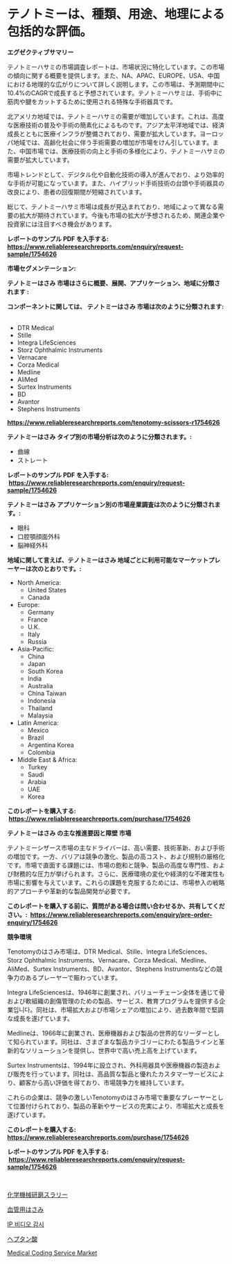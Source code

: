 <p><h1>テノトミーは、種類、用途、地理による包括的な評価。</h1></p><p><strong>エグゼクティブサマリー</strong></p>
<p><p>テノトミーハサミの市場調査レポートは、市場状況に特化しています。この市場の傾向に関する概要を提供します。また、NA、APAC、EUROPE、USA、中国における地理的な広がりについて詳しく説明します。この市場は、予測期間中に10.4%のCAGRで成長すると予想されています。テノトミーハサミは、手術中に筋肉や腱をカットするために使用される特殊な手術器具です。</p><p>北アメリカ地域では、テノトミーハサミの需要が増加しています。これは、高度な医療技術の普及や手術の簡素化によるものです。アジア太平洋地域では、経済成長とともに医療インフラが整備されており、需要が拡大しています。ヨーロッパ地域では、高齢化社会に伴う手術需要の増加が市場をけん引しています。また、中国市場では、医療技術の向上と手術の多様化により、テノトミーハサミの需要が拡大しています。</p><p>市場トレンドとして、デジタル化や自動化技術の導入が進んでおり、より効率的な手術が可能になっています。また、ハイブリッド手術技術の台頭や手術器具の改良により、患者の回復期間が短縮されています。</p><p>総じて、テノトミーハサミ市場は成長が見込まれており、地域によって異なる需要の拡大が期待されています。今後も市場の拡大が予想されるため、関連企業や投資家には注目すべき機会があります。</p></p>
<p><strong>レポートのサンプル PDF を入手する: <a href="https://www.reliableresearchreports.com/enquiry/request-sample/1754626">https://www.reliableresearchreports.com/enquiry/request-sample/1754626</a></strong></p>
<p><strong>市場セグメンテーション:</strong></p>
<p><strong> テノトミーはさみ 市場はさらに概要、展開、アプリケーション、地域に分類されます :</strong></p>
<p><strong>コンポーネントに関しては、 テノトミーはさみ 市場は次のように分類されます: &nbsp;</strong></p>
<p><ul><li>DTR Medical</li><li>Stille</li><li>Integra LifeSciences</li><li>Storz Ophthalmic Instruments</li><li>Vernacare</li><li>Corza Medical</li><li>Medline</li><li>AliMed</li><li>Surtex Instruments</li><li>BD</li><li>Avantor</li><li>Stephens Instruments</li></ul></p>
<p><strong><a href="https://www.reliableresearchreports.com/tenotomy-scissors-r1754626">https://www.reliableresearchreports.com/tenotomy-scissors-r1754626</a></strong></p>
<p><strong> テノトミーはさみ タイプ別の市場分析は次のように分類されます。:</strong></p>
<p><ul><li>曲線</li><li>ストレート</li></ul></p>
<p><strong>レポートのサンプル PDF を入手する: &nbsp;<a href="https://www.reliableresearchreports.com/enquiry/request-sample/1754626">https://www.reliableresearchreports.com/enquiry/request-sample/1754626</a></strong></p>
<p><strong> テノトミーはさみ アプリケーション別の市場産業調査は次のように分類されます。:</strong></p>
<p><ul><li>眼科</li><li>口腔顎顔面外科</li><li>脳神経外科</li></ul></p>
<p><strong>地域に関して言えば、テノトミーはさみ 地域ごとに利用可能なマーケットプレーヤーは次のとおりです。:</strong></p>
<p><ul>
    <li>
        North America:
        <ul>
            <li>United States</li>
            <li>Canada</li>
        </ul>
    </li>
    <li>
        Europe:
        <ul>
            <li>Germany</li>
            <li>France</li>
            <li>U.K.</li>
            <li>Italy</li>
            <li>Russia</li>
        </ul>
    </li>
    <li>
        Asia-Pacific:
        <ul>
            <li>China</li>
            <li>Japan</li>
            <li>South Korea</li>
            <li>India</li>
            <li>Australia</li>
            <li>China Taiwan</li>
            <li>Indonesia</li>
            <li>Thailand</li>
            <li>Malaysia</li>
        </ul>
    </li>
    <li>
        Latin America:
        <ul>
            <li>Mexico</li>
            <li>Brazil</li>
            <li>Argentina Korea</li>
            <li>Colombia</li>
        </ul>
    </li>
    <li>
        Middle East & Africa:
        <ul>
            <li>Turkey</li>
            <li>Saudi</li>
            <li>Arabia</li>
            <li>UAE</li>
            <li>Korea</li>
        </ul>
    </li>
    </ul></p>
<p><strong>このレポートを購入する: &nbsp;<a href="https://www.reliableresearchreports.com/purchase/1754626">https://www.reliableresearchreports.com/purchase/1754626</a></strong></p>
<p><strong>テノトミーはさみ の主な推進要因と障壁 市場</strong></p>
<p><p>テノトミーシザース市場の主なドライバーは、高い需要、技術革新、および手術の増加です。一方、バリアは競争の激化、製品の高コスト、および規制の厳格化です。市場で直面する課題には、市場の飽和と競争、製品の高度な専門性、および財務的な圧力が挙げられます。さらに、医療環境の変化や経済的な不確実性も市場に影響を与えています。これらの課題を克服するためには、市場参入の戦略的アプローチや革新的な製品開発が必要です。</p></p>
<p><strong>このレポートを購入する前に、質問がある場合は問い合わせるか、共有してください。:&nbsp; <a href="https://www.reliableresearchreports.com/enquiry/pre-order-enquiry/1754626">https://www.reliableresearchreports.com/enquiry/pre-order-enquiry/1754626</a></strong></p>
<p><strong>競争環境</strong></p>
<p><p>Tenotomyのはさみ市場は、DTR Medical、Stille、Integra LifeSciences、Storz Ophthalmic Instruments、Vernacare、Corza Medical、Medline、AliMed、Surtex Instruments、BD、Avantor、Stephens Instrumentsなどの競争力のあるプレーヤーで賑わっています。</p><p>Integra LifeSciencesは、1946年に創業され、バリューチェーン全体を通じて骨および軟組織の創傷管理のための製品、サービス、教育プログラムを提供する企業입니다。同社は、市場拡大および市場シェアの増加により、過去数年間で堅調な成長を遂げています。</p><p>Medlineは、1966年に創業され、医療機器および製品の世界的なリーダーとして知られています。同社は、さまざまな製品カテゴリーにわたる製品ラインと革新的なソリューションを提供し、世界中で高い売上高を上げています。</p><p>Surtex Instrumentsは、1994年に設立され、外科用器具や医療機器の製造および販売を行っています。同社は、高品質な製品と優れたカスタマーサービスにより、顧客から高い評価を得ており、市場競争力を維持しています。</p><p>これらの企業は、競争の激しいTenotomyのはさみ市場で重要なプレーヤーとして位置付けられており、製品の革新やサービスの充実により、市場拡大と成長を遂げています。</p></p>
<p><strong>このレポートを購入する: &nbsp; <a href="https://www.reliableresearchreports.com/purchase/1754626">https://www.reliableresearchreports.com/purchase/1754626</a></strong></p>
<p><strong>レポートのサンプル PDF を入手する: &nbsp;<a href="https://www.reliableresearchreports.com/enquiry/request-sample/1754626">https://www.reliableresearchreports.com/enquiry/request-sample/1754626</a></strong><strong></strong></p>
<p>&nbsp;</p>
<p><p><a href="https://medium.com/@jordanilliamson678678/%E5%8C%96%E5%AD%A6%E6%A9%9F%E6%A2%B0%E7%A0%94%E7%A3%A8%E3%82%B9%E3%83%A9%E3%83%AA%E3%83%BC%E5%B8%82%E5%A0%B4-%E7%AB%B6%E4%BA%89%E5%88%86%E6%9E%90-%E5%B8%82%E5%A0%B4%E5%8B%95%E5%90%91-2031%E5%B9%B4%E3%81%BE%E3%81%A7%E3%81%AE%E4%BA%88%E6%B8%AC-19b3b4c8a38c">化学機械研磨スラリー</a></p><p><a href="https://github.com/Sophiaard2003/Market-Research-Report-List-1/blob/main/943444925451.md">血管用はさみ</a></p><p><a href="https://medium.com/@dylanobrien626/ip-%EB%B9%84%EB%94%94%EC%98%A4-%EA%B0%90%EC%8B%9C-%EC%8B%9C%EC%9E%A5-%EC%8B%9C%EC%9E%A5-cagr-%EC%8B%9C%EC%9E%A5-%ED%8A%B8%EB%A0%8C%EB%93%9C-%EB%B0%8F-%EC%84%B1%EC%9E%A5-%EC%A0%84%EB%9E%B5%EC%97%90-%EB%8C%80%ED%95%9C-%ED%86%B5%EC%B0%B0%EB%A0%A5-e3fc7bfd7f8a">IP 비디오 감시</a></p><p><a href="https://medium.com/@diegomoen2016/%E3%83%98%E3%83%97%E3%82%BF%E3%83%B3%E9%85%B8%E5%B8%82%E5%A0%B4%E3%81%AE%E3%83%A1%E3%83%88%E3%83%AA%E3%83%83%E3%82%AF%E3%82%B9%E3%82%92%E8%A7%A3%E8%AA%AD%E3%81%99%E3%82%8B-%E5%B8%82%E5%A0%B4%E3%82%B7%E3%82%A7%E3%82%A2-%E3%83%88%E3%83%AC%E3%83%B3%E3%83%89-%E6%88%90%E9%95%B7%E3%83%91%E3%82%BF%E3%83%BC%E3%83%B3-1e5cb5c3ada1">ヘプタン酸</a></p><p><a href="https://github.com/brenzgnarento/Market-Research-Report-List-2/blob/main/medical-coding-service-market.md">Medical Coding Service Market</a></p></p>